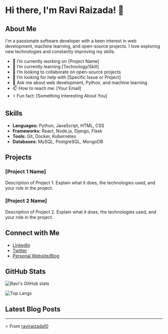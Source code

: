 # Hi there, I'm Ravi Raizada! 👋

## About Me

I'm a passionate software developer with a keen interest in web development, machine learning, and open-source projects. I love exploring new technologies and constantly improving my skills.

- 🔭 I’m currently working on [Project Name]
- 🌱 I’m currently learning [Technology/Skill]
- 👯 I’m looking to collaborate on open-source projects
- 🤔 I’m looking for help with [Specific Issue or Project]
- 💬 Ask me about web development, Python, and machine learning
- 📫 How to reach me: [Your Email]
- ⚡ Fun fact: [Something Interesting About You]

## Skills

- **Languages:** Python, JavaScript, HTML, CSS
- **Frameworks:** React, Node.js, Django, Flask
- **Tools:** Git, Docker, Kubernetes
- **Databases:** MySQL, PostgreSQL, MongoDB

## Projects

### [Project 1 Name]
Description of Project 1. Explain what it does, the technologies used, and your role in the project.

### [Project 2 Name]
Description of Project 2. Explain what it does, the technologies used, and your role in the project.

## Connect with Me

- [LinkedIn](https://www.linkedin.com/in/raviraizada10)
- [Twitter](https://twitter.com/raviraizada10)
- [Personal Website/Blog](https://raviraizada.com)

## GitHub Stats

![Ravi's GitHub stats](https://github-readme-stats.vercel.app/api?username=raviraizada10&show_icons=true&theme=radical)

![Top Langs](https://github-readme-stats.vercel.app/api/top-langs/?username=raviraizada10&layout=compact&theme=radical)

## Latest Blog Posts

<!-- BLOG-POST-LIST:START -->
<!-- BLOG-POST-LIST:END -->

---

⭐️ From [raviraizada10](https://github.com/raviraizada10)
